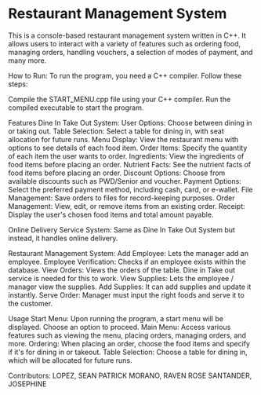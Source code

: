 # Restaurant Management System
This is a console-based restaurant management system written in C++. It allows users to interact with a variety of features 
such as ordering food, managing orders, handling vouchers, a selection of modes of payment, and many more.

How to Run:
To run the program, you need a C++ compiler. Follow these steps:

Compile the START_MENU.cpp file using your C++ compiler.
Run the compiled executable to start the program.

Features
Dine In Take Out System:
    User Options: Choose between dining in or taking out.
    Table Selection: Select a table for dining in, with seat allocation for future runs.
    Menu Display: View the restaurant menu with options to see details of each food item.
    Order Items: Specify the quantity of each item the user wants to order.
    Ingredients: View the ingredients of food items before placing an order.
    Nutrient Facts: See the nutrient facts of food items before placing an order.
    Discount Options: Choose from available discounts such as PWD/Senior and voucher. 
    Payment Options: Select the preferred payment method, including cash, card, or e-wallet.
    File Management: Save orders to files for record-keeping purposes.
    Order Management: View, edit, or remove items from an existing order.
    Receipt: Display the user's chosen food items and total amount payable.

Online Delivery Service System:
    Same as Dine In Take Out System but instead, it handles online delivery.

Restaurant Management System:
    Add Employee: Lets the manager add an employee.
    Employee Verification: Checks if an employee exists within the database.
    View Orders: Views the orders of the table. Dine in Take out service is needed for this to work.
    View Supplies: Lets the employee / manager view the supplies.
    Add Supplies: It can add supplies and update it instantly.
    Serve Order: Manager must input the right foods and serve it to the customer.


Usage
Start Menu: Upon running the program, a start menu will be displayed. Choose an option to proceed.
Main Menu: Access various features such as viewing the menu, placing orders, managing orders, and more.
Ordering: When placing an order, choose the food items and specify if it's for dining in or takeout.
Table Selection: Choose a table for dining in, which will be allocated for future runs.

Contributors:
LOPEZ, SEAN PATRICK
MORANO, RAVEN ROSE
SANTANDER, JOSEPHINE
